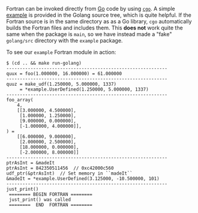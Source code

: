 Fortran can be invoked directly from [Go][1] code by using [`cgo`][2].
A simple [example][3] is provided in the Golang source tree, which
is quite helpful. If the Fortran source is in the same directory as
as a Go library, `cgo` automatically builds the Fortran files and
includes them. This **does not** work quite the same when the package
is `main`, so we have instead made a "fake" `golang/src` directory
with the `example` package.

To see our `example` Fortran module in action:

```
$ (cd .. && make run-golang)
------------------------------------------------------------
quux = foo(1.000000, 16.000000) = 61.000000
------------------------------------------------------------
quuz = make_udf(1.250000, 5.000000, 1337)
     = *example.UserDefined(1.250000, 5.000000, 1337)
------------------------------------------------------------
foo_array(
    4,
    [[3.000000, 4.500000],
     [1.000000, 1.250000],
     [9.000000, 0.000000],
     [-1.000000, 4.000000]],
) =
    [[6.000000, 9.000000],
     [2.000000, 2.500000],
     [18.000000, 0.000000],
     [-2.000000, 8.000000]]
------------------------------------------------------------
ptrAsInt = &madeIt
ptrAsInt = 842350511456  // 0xc42000c560
udf_ptr(&ptrAsInt)  // Set memory in ``madeIt``
&madeIt = *example.UserDefined(3.125000, -10.500000, 101)
------------------------------------------------------------
just_print()
 ======== BEGIN FORTRAN ========
 just_print() was called
 ========  END  FORTRAN ========
```

[1]: https://golang.org/
[2]: https://golang.org/cmd/cgo/
[3]: https://golang.org/misc/cgo/fortran/
